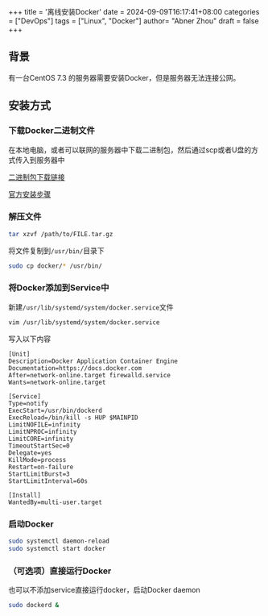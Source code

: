 +++
title = '离线安装Docker'
date = 2024-09-09T16:17:41+08:00
categories = ["DevOps"]
tags = ["Linux", "Docker"]
author=  "Abner Zhou"
draft = false
+++
## 背景

有一台CentOS 7.3 的服务器需要安装Docker，但是服务器无法连接公网。

## 安装方式

### 下载Docker二进制文件

在本地电脑，或者可以联网的服务器中下载二进制包，然后通过scp或者U盘的方式传入到服务器中

[二进制包下载链接](https://download.docker.com/linux/static/stable/x86_64/)

[官方安装步骤](https://docs.docker.com/engine/install/binaries/#install-static-binaries)

### 解压文件

```bash
tar xzvf /path/to/FILE.tar.gz
```

将文件复制到`/usr/bin/`目录下

```bash
sudo cp docker/* /usr/bin/
```

### 将Docker添加到Service中

新建`/usr/lib/systemd/system/docker.service`文件  

```bash
vim /usr/lib/systemd/system/docker.service
```

写入以下内容

```text
[Unit]
Description=Docker Application Container Engine
Documentation=https://docs.docker.com
After=network-online.target firewalld.service
Wants=network-online.target
 
[Service]
Type=notify
ExecStart=/usr/bin/dockerd
ExecReload=/bin/kill -s HUP $MAINPID
LimitNOFILE=infinity
LimitNPROC=infinity
LimitCORE=infinity
TimeoutStartSec=0
Delegate=yes
KillMode=process
Restart=on-failure
StartLimitBurst=3
StartLimitInterval=60s
 
[Install]
WantedBy=multi-user.target
```

### 启动Docker

```bash
sudo systemctl daemon-reload
sudo systemctl start docker
```

### （可选项）直接运行Docker

也可以不添加service直接运行docker，启动Docker daemon

```bash
sudo dockerd &
```
